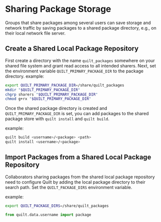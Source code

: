 # Sharing Package Storage

Groups that share packages among several users can save storage and network traffic by saving packages to a shared package directory, e.g., on their local network file server.

## Create a Shared Local Package Repository

First create a directory with the name `quilt_packages` somewhere on your shared file system and grant read access to all intended sharers. Next, set the environment variable `QUILT_PRIMARY_PACKAGE_DIR` to the package directory.
example:
```bash
export QUILT_PRIMARY_PACKAGE_DIR=/share/quilt_packages
mkdir "$QUILT_PRIMARY_PACKAGE_DIR"
chgrp sharers "$QUILT_PRIMARY_PACKAGE_DIR"
chmod g+rx "$QUILT_PRIMARY_PACKAGE_DIR"
```

Once the shared package directory is created and `QUILT_PRIMARY_PACKAGE_DIR` is set, you can add packages to the shared package store with `quilt install` and `quilt build`.

example:
```bash
quilt build <username>/<package> <path>
quilt install <username>/<package>
```

## Import Packages from a Shared Local Package Repository

Collaborators sharing packages from the shared local package repository need to configure Quilt by adding the local package directory to their search path. Set the `QUILT_PACKAGE_DIRS` environment variable. 

example:
```bash
export QUILT_PACKAGE_DIRS=/share/quilt_packages
```
```python
from quilt.data.username import package
```